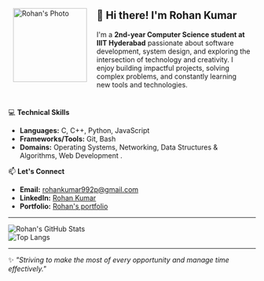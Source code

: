 <div style="display: flex; justify-content: space-between; align-items: center;">
  <!-- Left Box (Image) -->
  <div style="flex: 0 0 150px; padding: 10px;">
    <img src="./profile.JPG" alt="Rohan's Photo" width="150">
  </div>
  
  <!-- Right Box (Text) -->
  <div style="flex: 1; padding: 10px;">
    <h2>👋 Hi there! I'm Rohan Kumar</h2>
    <p>I'm a <strong>2nd-year Computer Science student at IIIT Hyderabad</strong> passionate about software development, system design, and exploring the intersection of technology and creativity. I enjoy building impactful projects, solving complex problems, and constantly learning new tools and technologies.</p>
  </div>
</div>



💻 **Technical Skills**  
- **Languages:** C, C++, Python, JavaScript  
- **Frameworks/Tools:** Git, Bash  
- **Domains:** Operating Systems, Networking, Data Structures & Algorithms, Web Development . 



📫 **Let's Connect**  
- **Email:** [rohankumar992p@gmail.com](mailto:rohankumar992p@gmail.com)  
- **LinkedIn:** [Rohan Kumar](https://www.linkedin.com/in/rohan-kumar-a625632ba/)  
- **Portfolio:** [Rohan's portfolio](https://rohan2023101003.github.io/Portfolio_website/)

---

![Rohan's GitHub Stats](https://github-readme-stats.vercel.app/api?username=rohan2023101003&show_icons=true&theme=radical)  
![Top Langs](https://github-readme-stats.vercel.app/api/top-langs/?username=rohan2023101003&layout=compact&theme=radical)  

---

✨ *"Striving to make the most of every opportunity and manage time effectively."*
